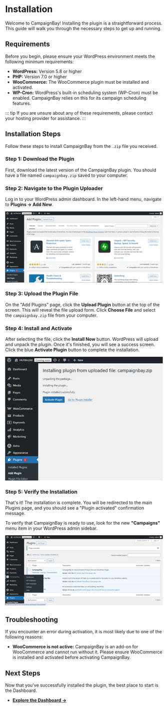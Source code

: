 # Installation

Welcome to CampaignBay! Installing the plugin is a straightforward process. This guide will walk you through the necessary steps to get up and running.

## Requirements

Before you begin, please ensure your WordPress environment meets the following minimum requirements:

- **WordPress:** Version 5.8 or higher
- **PHP:** Version 7.0 or higher
- **WooCommerce:** The WooCommerce plugin must be installed and activated.
- **WP-Cron:** WordPress's built-in scheduling system (WP-Cron) must be enabled. CampaignBay relies on this for its campaign scheduling features.

::: tip
If you are unsure about any of these requirements, please contact your hosting provider for assistance.
:::

## Installation Steps

Follow these steps to install CampaignBay from the `.zip` file you received.

### Step 1: Download the Plugin

First, download the latest version of the CampaignBay plugin. You should have a file named `campaignbay.zip` saved to your computer.

### Step 2: Navigate to the Plugin Uploader

Log in to your WordPress admin dashboard. In the left-hand menu, navigate to **Plugins → Add New**.

![Navigate to the Add New Plugin screen](./public/upload-plugin.png)

### Step 3: Upload the Plugin File

On the "Add Plugins" page, click the **Upload Plugin** button at the top of the screen. This will reveal the file upload form. Click **Choose File** and select the `campaignbay.zip` file from your computer.

### Step 4: Install and Activate

After selecting the file, click the **Install Now** button. WordPress will upload and unpack the plugin. Once it's finished, you will see a success screen. Click the blue **Activate Plugin** button to complete the installation.

![Activate the plugin after successful installation](./public/activate-plugin.png)

### Step 5: Verify the Installation

That's it! The installation is complete. You will be redirected to the main Plugins page, and you should see a "Plugin activated" confirmation message.

To verify that CampaignBay is ready to use, look for the new **"Campaigns"** menu item in your WordPress admin sidebar.

![The CampaignBay menu item in the admin sidebar](./public/admin-menu-item.png)

## Troubleshooting

If you encounter an error during activation, it is most likely due to one of the following reasons:

- **WooCommerce is not active:** CampaignBay is an add-on for WooCommerce and cannot run without it. Please ensure WooCommerce is installed and activated before activating CampaignBay.

## Next Steps

Now that you've successfully installed the plugin, the best place to start is the Dashboard.

- **[Explore the Dashboard &rarr;](./dashboard.md)**
